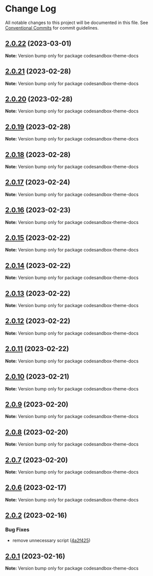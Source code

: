 # Change Log

All notable changes to this project will be documented in this file.
See [Conventional Commits](https://conventionalcommits.org) for commit guidelines.

## [2.0.22](https://github.com/shuding/nextra/compare/v2.0.21...v2.0.22) (2023-03-01)

**Note:** Version bump only for package codesandbox-theme-docs





## [2.0.21](https://github.com/shuding/nextra/compare/v2.0.20...v2.0.21) (2023-02-28)

**Note:** Version bump only for package codesandbox-theme-docs





## [2.0.20](https://github.com/shuding/nextra/compare/v2.0.19...v2.0.20) (2023-02-28)

**Note:** Version bump only for package codesandbox-theme-docs





## [2.0.19](https://github.com/shuding/nextra/compare/v2.0.18...v2.0.19) (2023-02-28)

**Note:** Version bump only for package codesandbox-theme-docs





## [2.0.18](https://github.com/shuding/nextra/compare/v2.0.17...v2.0.18) (2023-02-28)

**Note:** Version bump only for package codesandbox-theme-docs





## [2.0.17](https://github.com/shuding/nextra/compare/v2.0.16...v2.0.17) (2023-02-24)

**Note:** Version bump only for package codesandbox-theme-docs





## [2.0.16](https://github.com/shuding/nextra/compare/v2.0.15...v2.0.16) (2023-02-23)

**Note:** Version bump only for package codesandbox-theme-docs





## [2.0.15](https://github.com/shuding/nextra/compare/v2.0.14...v2.0.15) (2023-02-22)

**Note:** Version bump only for package codesandbox-theme-docs





## [2.0.14](https://github.com/shuding/nextra/compare/v2.0.13...v2.0.14) (2023-02-22)

**Note:** Version bump only for package codesandbox-theme-docs





## [2.0.13](https://github.com/shuding/nextra/compare/v2.0.12...v2.0.13) (2023-02-22)

**Note:** Version bump only for package codesandbox-theme-docs





## [2.0.12](https://github.com/shuding/nextra/compare/v2.0.11...v2.0.12) (2023-02-22)

**Note:** Version bump only for package codesandbox-theme-docs





## [2.0.11](https://github.com/shuding/nextra/compare/v2.0.10...v2.0.11) (2023-02-22)

**Note:** Version bump only for package codesandbox-theme-docs





## [2.0.10](https://github.com/shuding/nextra/compare/v2.0.9...v2.0.10) (2023-02-21)

**Note:** Version bump only for package codesandbox-theme-docs





## [2.0.9](https://github.com/shuding/nextra/compare/v2.0.8...v2.0.9) (2023-02-20)

**Note:** Version bump only for package codesandbox-theme-docs





## [2.0.8](https://github.com/shuding/nextra/compare/v2.0.7...v2.0.8) (2023-02-20)

**Note:** Version bump only for package codesandbox-theme-docs





## [2.0.7](https://github.com/shuding/nextra/compare/v2.0.6...v2.0.7) (2023-02-20)

**Note:** Version bump only for package codesandbox-theme-docs





## [2.0.6](https://github.com/shuding/nextra/compare/v2.0.5...v2.0.6) (2023-02-17)

**Note:** Version bump only for package codesandbox-theme-docs





## [2.0.2](https://github.com/shuding/nextra/compare/v2.0.1...v2.0.2) (2023-02-16)


### Bug Fixes

* remove unnecessary script ([4a2f425](https://github.com/shuding/nextra/commit/4a2f425c999aa12981c254646977917e58d280b4))





## [2.0.1](https://github.com/shuding/nextra/compare/v1.20.9...v2.0.1) (2023-02-16)

**Note:** Version bump only for package codesandbox-theme-docs
